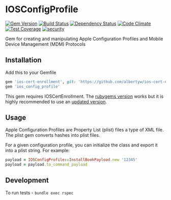 # IOSConfigProfile

[![Gem Version](https://badge.fury.io/rb/ios_config_profile.svg)](https://badge.fury.io/rb/ios_config_profile)
[![Build Status](https://drone.albertyw.com/api/badges/albertyw/ios_config_profile/status.svg)](https://drone.albertyw.com/albertyw/ios_config_profile)
[![Dependency Status](https://img.shields.io/librariesio/release/rubygems/ios_config_profile.svg)](https://libraries.io/rubygems/ios_config_profile)
[![Code Climate](https://codeclimate.com/github/albertyw/ios_config_profile/badges/gpa.svg)](https://codeclimate.com/github/albertyw/ios_config_profile)
[![Test Coverage](https://codeclimate.com/github/albertyw/ios_config_profile/badges/coverage.svg)](https://codeclimate.com/github/albertyw/ios_config_profile/coverage)
[![security](https://hakiri.io/github/albertyw/ios_config_profile/master.svg)](https://hakiri.io/github/albertyw/ios_config_profile/master)

Gem for creating and manipulating Apple Configuration Profiles and Mobile
Device Management (MDM) Protocols

## Installation

Add this to your Gemfile

```ruby
gem 'ios-cert-enrollment', git: 'https://github.com/albertyw/ios-cert-enrollment'
gem 'ios_config_profile'
```

This gem requires IOSCertEnrollment.  The [rubygems version](https://rubygems.org/gems/ios-cert-enrollment) works
but it is highly recommended to use an [updated version](https://github.com/albertyw/ios-cert-enrollment).

## Usage

Apple Configuration Profiles are Property List (plist) files a type of XML file.
The plist gem converts hashes into plist files.

For a given configuration profile, you can initialize the class and export it
into a plist string.  For example:

```ruby
payload = IOSConfigProfile::InstallBookPayload.new '12345'
payload = payload.to_command_payload
```

## Development

To run tests - `bundle exec rspec`
